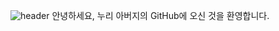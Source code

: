 ![header](https://capsule-render.vercel.app/api?type=waving&color=auto&height=300&section=header&text=👋Hello%20Everyone&fontSize=90)
안녕하세요, 누리 아버지의 GitHub에 오신 것을 환영합니다.


<!--
**GoonManDoo/GoonManDoo** is a ✨ _special_ ✨ repository because its `README.md` (this file) appears on your GitHub profile.

Here are some ideas to get you started:

- 🔭 I’m currently working on ...
- 🌱 I’m currently learning ...
- 👯 I’m looking to collaborate on ...
- 🤔 I’m looking for help with ...
- 💬 Ask me about ...
- 📫 How to reach me: ...
- 😄 Pronouns: ...
- ⚡ Fun fact: ...
-->
